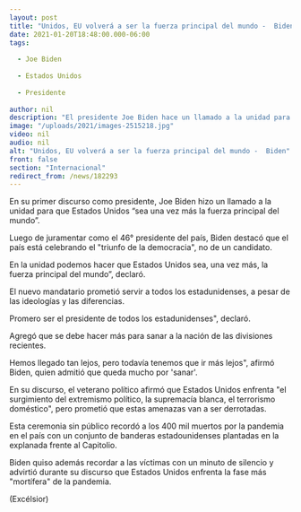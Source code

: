 ```yaml
---
layout: post
title: "Unidos, EU volverá a ser la fuerza principal del mundo -  Biden"
date: 2021-01-20T18:48:00.000-06:00
tags:
  
  - Joe Biden
  
  - Estados Unidos
  
  - Presidente
  
author: nil
description: "El presidente Joe Biden hace un llamado a la unidad para que EU 'sea una vez más la fuerza principal del mundo', y promete servir a todos los ciudadanos por igual"
image: "/uploads/2021/images-2515218.jpg"
video: nil
audio: nil
alt: "Unidos, EU volverá a ser la fuerza principal del mundo -  Biden"
front: false
section: "Internacional"
redirect_from: /news/182293
---
```


En su primer discurso como presidente, Joe Biden hizo un llamado a la unidad para que Estados Unidos “sea una vez más la fuerza principal del mundo”.

Luego de juramentar como el 46° presidente del país, Biden destacó que el país está celebrando el "triunfo de la democracia", no de un candidato.

En la unidad podemos hacer que Estados Unidos sea, una vez más, la fuerza principal del mundo”, declaró.

El nuevo mandatario prometió servir a todos los estadunidenses, a pesar de las ideologías y las diferencias.

Promero ser el presidente de todos los estadunidenses", declaró.

Agregó que se debe hacer más para sanar a la nación de las divisiones recientes.

Hemos llegado tan lejos, pero todavía tenemos que ir más lejos", afirmó Biden, quien admitió que queda mucho por 'sanar'.

En su discurso, el veterano político afirmó que Estados Unidos enfrenta "el surgimiento del extremismo político, la supremacía blanca, el terrorismo doméstico", pero prometió que estas amenazas van a ser derrotadas.

Esta ceremonia sin público recordó a los 400 mil muertos por la pandemia en el país con un conjunto de banderas estadounidenses plantadas en la explanada frente al Capitolio.

Biden quiso además recordar a las víctimas con un minuto de silencio y advirtió durante su discurso que Estados Unidos enfrenta la fase más "mortífera" de la pandemia.

(Excélsior)